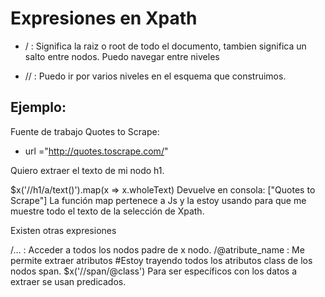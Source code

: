 # Expresiones en Xpath

* / : Significa la raiz o root de todo el documento, tambien significa un salto entre nodos. Puedo navegar entre niveles

* // : Puedo ir por varios niveles en el esquema que construimos.

## Ejemplo:

Fuente de trabajo Quotes to Scrape:

* url ="http://quotes.toscrape.com/"

Quiero extraer el texto de mi nodo h1.

$x('//h1/a/text()').map(x => x.wholeText)
Devuelve en consola: ["Quotes to Scrape"]
La función map pertenece a Js y la estoy usando para que me muestre todo el texto de la selección de Xpath.

Existen otras expresiones

/… : Acceder a todos los nodos padre de x nodo.
/@atribute_name : Me permite extraer atributos
#Estoy trayendo todos los atributos class de los nodos span.
$x('//span/@class')
Para ser específicos con los datos a extraer se usan predicados.